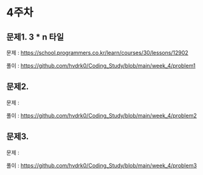 # 4주차

## 문제1. 3 * n 타일
문제 : https://school.programmers.co.kr/learn/courses/30/lessons/12902

풀이 : https://github.com/hvdrk0/Coding_Study/blob/main/week_4/problem1

## 문제2.
문제 : 

풀이 : https://github.com/hvdrk0/Coding_Study/blob/main/week_4/problem2

## 문제3. 
문제 : 

풀이 : https://github.com/hvdrk0/Coding_Study/blob/main/week_4/problem3



